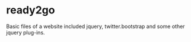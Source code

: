 ready2go
========

Basic files of a website included jquery, twitter.bootstrap and some other jquery plug-ins.